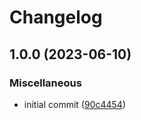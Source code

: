 # Changelog

## 1.0.0 (2023-06-10)


### Miscellaneous

* initial commit ([90c4454](https://github.com/yetti/apeboard_neo/commit/90c4454faeebbd4665b0a46542175b166fe0d2ed))
